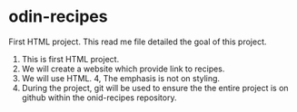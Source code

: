 # odin-recipes
First HTML project.
This read me file detailed the goal of this project.
1. This is first HTML project.
2. We will create a website which provide link to recipes.
3. We will use HTML.
4, The emphasis is not on styling.
5. During the project, git will be used to ensure the the entire project
is on github within the onid-recipes repository.
